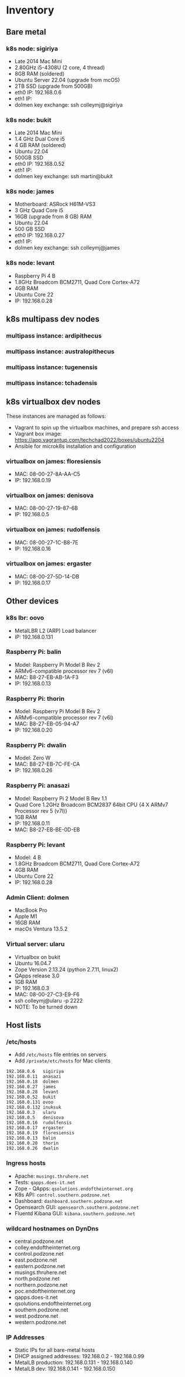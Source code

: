 # Inventory

## Bare metal

### k8s node: sigiriya

- Late 2014 Mac Mini
- 2.80GHz i5-4308U (2 core, 4 thread)
- 8GB RAM (soldered)
- Ubuntu Server 22.04 (upgrade from mcOS)
- 2TB SSD (upgrade from 500GB)
- eth0 IP: 192.168.0.6
- eth1 IP:
- dolmen key exchange: ssh colleymj@sigiriya

### k8s node: bukit

- Late 2014 Mac Mini
- 1.4 GHz Dual Core i5
- 4 GB RAM (soldered)
- Ubuntu 22.04
- 500GB SSD
- eth0 IP: 192.168.0.52
- eth1 IP:
- dolmen key exchange: ssh martin@bukit

### k8s node: james

- Motherboard: ASRock H61M-VS3
- 3 GHz Quad Core i5
- 16GB (upgrade from 8 GB) RAM
- Ubuntu 22.04
- 500 GB SSD
- eth0 IP: 192.168.0.27
- eth1 IP:
- dolmen key exchange: ssh colleymj@james

### k8s node: levant

- Raspberry Pi 4 B
- 1.8GHz Broadcom BCM2711, Quad Core Cortex-A72
- 4GB RAM
- Ubuntu Core 22
- IP: 192.168.0.28

## k8s multipass dev nodes

### multipass instance: ardipithecus

### multipass instance: australopithecus

### multipass instance: tugenensis

### multipass instance: tchadensis

## k8s virtualbox dev nodes

These instances are managed as follows:

- Vagrant to spin up the virtualbox machines, and prepare ssh access
- Vagrant box image: <https://app.vagrantup.com/techchad2022/boxes/ubuntu2204>
- Ansible for microk8s installation and configuration

### virtualbox on james: floresiensis

- MAC: 08-00-27-8A-AA-C5
- IP: 192.168.0.19

### virtualbox on james: denisova

- MAC: 08-00-27-19-87-6B
- IP: 192.168.0.5

### virtualbox on james: rudolfensis

- MAC: 08-00-27-1C-B8-7E
- IP: 192.168.0.16

### virtualbox on james: ergaster

- MAC: 08-00-27-5D-14-DB
- IP: 192.168.0.17

## Other devices

### k8s lbr: oovo

- MetalLBR L2 (ARP) Load balancer
- IP: 192.168.0.131

### Raspberry Pi: balin

- Model: Raspberry Pi Model B Rev 2
- ARMv6-compatible processor rev 7 (v6l)
- MAC: B8-27-EB-AB-1A-F3
- IP: 192.168.0.13

### Raspberry Pi: thorin

- Model: Raspberry Pi Model B Rev 2
- ARMv6-compatible processor rev 7 (v6l)
- MAC: B8-27-EB-05-94-A7
- IP: 192.168.0.20

### Raspberry Pi: dwalin

- Model: Zero W
- MAC: B8-27-EB-7C-FE-CA
- IP: 192.168.0.26

### Raspberry Pi: anasazi

- Model: Raspberry Pi 2 Model B Rev 1.1
- Quad Core 1.2GHz Broadcom BCM2837 64bit CPU {4 X ARMv7 Processor rev 5 (v7l)}
- 1GB RAM
- IP: 192.168.0.11
- MAC: B8-27-EB-BE-0D-EB

### Raspberry Pi: levant

- Model: 4 B
- 1.8GHz Broadcom BCM2711, Quad Core Cortex-A72
- 4GB RAM
- Ubuntu Core 22
- IP: 192.168.0.28

### Admin Client: dolmen

- MacBook Pro
- Apple M1
- 16GB RAM
- macOs Ventura 13.5.2

### Virtual server: ularu

- Virtualbox on bukit
- Ubuntu 16.04.7
- Zope Version 2.13.24 (python 2.7.11, linux2)
- QApps release 3.0
- 1GB RAM
- IP: 192.168.0.3
- MAC: 08-00-27-C3-E9-F6
- ssh colleymj@ularu -p 2222
- NOTE: To be turned down

## Host lists

### /etc/hosts

- Add `/etc/hosts` file entries on servers
- Add `/private/etc/hosts` for Mac clients

```text
192.168.0.6   sigiriya
192.168.0.11  anasazi
192.168.0.18  dolmen
192.168.0.27  james
192.168.0.28  levant
192.168.0.52  bukit
192.168.0.131 ovoo
192.168.0.132 inuksuk
192.168.0.3   ularu
192.168.0.5   denisova
192.168.0.16  rudolfensis
192.168.0.17  ergaster
192.168.0.19  floresiensis
192.168.0.13  balin
192.168.0.20  thorin
192.168.0.26  dwalin
```

### Ingress hosts

- Apache: `musings.thruhere.net`
- Tests: `qapps.does-it.net`
- Zope - QApps: `qsolutions.endoftheinternet.org`
- K8s API: `control.southern.podzone.net`
- Dashboard: `dashboard.southern.podzone.net`
- Opensearch GUI: `opensearch.southern.podzone.net`
- Fluentd Kibana GUI: `kibana.southern.podzone.net`

### wildcard hostnames on DynDns

- central.podzone.net
- colley.endoftheinternet.org
- control.podzone.net
- east.podzone.net
- eastern.podzone.net
- musings.thruhere.net
- north.podzone.net
- northern.podzone.net
- poc.endoftheinternet.org
- qapps.does-it.net
- qsolutions.endoftheinternet.org
- southern.podzone.net
- west.podzone.net
- western.podzone.net

### IP Addresses

- Static IPs for all bare-metal hosts
- DHCP assigned addresses: 192.168.0.2 - 192.168.0.99
- MetalLB production: 192.168.0.131 - 192.168.0.140
- MetalLB dev: 192.168.0.141 - 192.168.0.150
